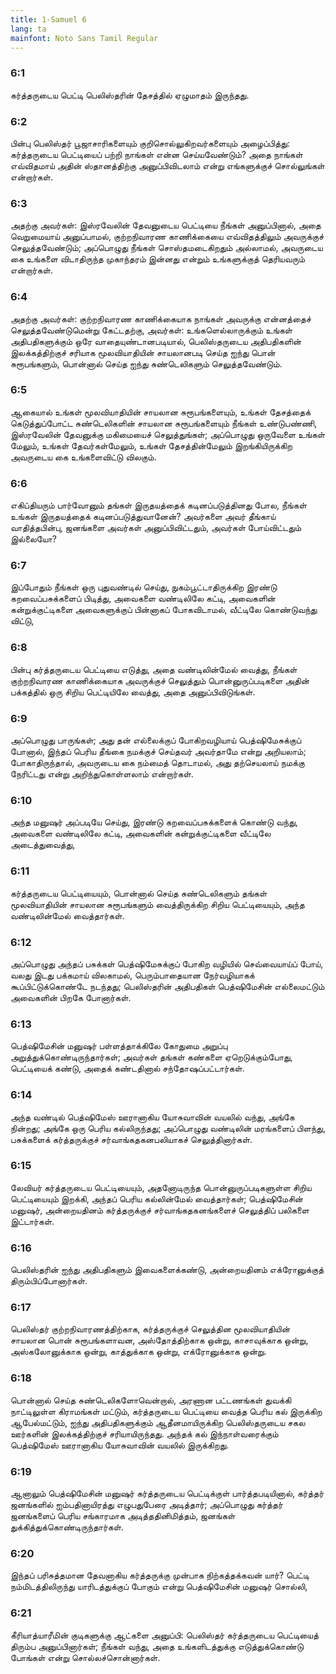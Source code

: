 ```yaml
---
title: 1-Samuel 6
lang: ta
mainfont: Noto Sans Tamil Regular
---
```


###  6:1

கர்த்தருடைய பெட்டி பெலிஸ்தரின் தேசத்தில் ஏழுமாதம் இருந்தது.

###  6:2

பின்பு பெலிஸ்தர் பூஜாசாரிகளையும் குறிசொல்லுகிறவர்களையும் அழைப்பித்து: கர்த்தருடைய பெட்டியைப் பற்றி நாங்கள் என்ன செய்யவேண்டும்? அதை நாங்கள் எவ்விதமாய் அதின் ஸ்தானத்திற்கு அனுப்பிவிடலாம் என்று எங்களுக்குச் சொல்லுங்கள் என்றார்கள்.

###  6:3

அதற்கு அவர்கள்: இஸ்ரவேலின் தேவனுடைய பெட்டியை நீங்கள் அனுப்பினால், அதை வெறுமையாய் அனுப்பாமல், குற்றநிவாரண காணிக்கையை எவ்விதத்திலும் அவருக்குச் செலுத்தவேண்டும்; அப்பொழுது நீங்கள் சொஸ்தமடைகிறதும் அல்லாமல், அவருடைய கை உங்களை விடாதிருந்த முகாந்தரம் இன்னது என்றும் உங்களுக்குத் தெரியவரும் என்றார்கள்.

###  6:4

அதற்கு அவர்கள்: குற்றநிவாரண காணிக்கையாக நாங்கள் அவருக்கு என்னத்தைச் செலுத்தவேண்டுமென்று கேட்டதற்கு, அவர்கள்: உங்களெல்லாருக்கும் உங்கள் அதிபதிகளுக்கும் ஒரே வாதையுண்டானபடியால், பெலிஸ்தருடைய அதிபதிகளின் இலக்கத்திற்குச் சரியாக மூலவியாதியின் சாயலானபடி செய்த ஐந்து பொன் சுரூபங்களும், பொன்னால் செய்த ஐந்து சுண்டெலிகளும் செலுத்தவேண்டும்.

###  6:5

ஆகையால் உங்கள் மூலவியாதியின் சாயலான சுரூபங்களையும், உங்கள் தேசத்தைக் கெடுத்துப்போட்ட சுண்டெலிகளின் சாயலான சுரூபங்களையும் நீங்கள் உண்டுபண்ணி, இஸ்ரவேலின் தேவனுக்கு மகிமையைச் செலுத்துங்கள்; அப்பொழுது ஒருவேளை உங்கள் மேலும், உங்கள் தேவர்கள்மேலும், உங்கள் தேசத்தின்மேலும் இறங்கியிருக்கிற அவருடைய கை உங்களைவிட்டு விலகும்.

###  6:6

எகிப்தியரும் பார்வோனும் தங்கள் இருதயத்தைக் கடினப்படுத்தினது போல, நீங்கள் உங்கள் இருதயத்தைக் கடினப்படுத்துவானேன்? அவர்களை அவர் தீங்காய் வாதித்தபின்பு, ஜனங்களை அவர்கள் அனுப்பிவிட்டதும், அவர்கள் போய்விட்டதும் இல்லையோ?

###  6:7

இப்போதும் நீங்கள் ஒரு புதுவண்டில் செய்து, நுகம்பூட்டாதிருக்கிற இரண்டு கறவைப்பசுக்களைப் பிடித்து, அவைகளை வண்டிலிலே கட்டி, அவைகளின் கன்றுக்குட்டிகளை அவைகளுக்குப் பின்னாகப் போகவிடாமல், வீட்டிலே கொண்டுவந்து விட்டு,

###  6:8

பின்பு கர்த்தருடைய பெட்டியை எடுத்து, அதை வண்டிலின்மேல் வைத்து, நீங்கள் குற்றநிவாரண காணிக்கையாக அவருக்குச் செலுத்தும் பொன்னுருப்படிகளை அதின் பக்கத்தில் ஒரு சிறிய பெட்டியிலே வைத்து, அதை அனுப்பிவிடுங்கள்.

###  6:9

அப்பொழுது பாருங்கள்; அது தன் எல்லைக்குப் போகிறவழியாய் பெத்ஷிமேசுக்குப் போனால், இந்தப் பெரிய தீங்கை நமக்குச் செய்தவர் அவர்தாமே என்று அறியலாம்; போகாதிருந்தால், அவருடைய கை நம்மைத் தொடாமல், அது தற்செயலாய் நமக்கு நேரிட்டது என்று அறிந்துகொள்ளலாம் என்றார்கள்.

###  6:10

அந்த மனுஷர் அப்படியே செய்து, இரண்டு கறவைப்பசுக்களைக் கொண்டு வந்து, அவைகளை வண்டிலிலே கட்டி, அவைகளின் கன்றுக்குட்டிகளை வீட்டிலே அடைத்துவைத்து,

###  6:11

கர்த்தருடைய பெட்டியையும், பொன்னால் செய்த சுண்டெலிகளும் தங்கள் மூலவியாதியின் சாயலான சுரூபங்களும் வைத்திருக்கிற சிறிய பெட்டியையும், அந்த வண்டிலின்மேல் வைத்தார்கள்.

###  6:12

அப்பொழுது அந்தப் பசுக்கள் பெத்ஷிமேசுக்குப் போகிற வழியில் செவ்வையாய்ப் போய், வலது இடது பக்கமாய் விலகாமல், பெரும்பாதையான நேர்வழியாகக் கூப்பிட்டுக்கொண்டே நடந்தது; பெலிஸ்தரின் அதிபதிகள் பெத்ஷிமேசின் எல்லைமட்டும் அவைகளின் பிறகே போனார்கள்.

###  6:13

பெத்ஷிமேசின் மனுஷர் பள்ளத்தாக்கிலே கோதுமை அறுப்பு அறுத்துக்கொண்டிருந்தார்கள்; அவர்கள் தங்கள் கண்களை ஏறெடுக்கும்போது, பெட்டியைக் கண்டு, அதைக் கண்டதினால் சந்தோஷப்பட்டார்கள்.

###  6:14

அந்த வண்டில் பெத்ஷிமேஸ் ஊரானாகிய யோசுவாவின் வயலில் வந்து, அங்கே நின்றது; அங்கே ஒரு பெரிய கல்லிருந்தது; அப்பொழுது வண்டிலின் மரங்களைப் பிளந்து, பசுக்களைக் கர்த்தருக்குச் சர்வாங்கதகனபலியாகச் செலுத்தினார்கள்.

###  6:15

லேவியர் கர்த்தருடைய பெட்டியையும், அதனோடிருந்த பொன்னுருப்படிகளுள்ள சிறிய பெட்டியையும் இறக்கி, அந்தப் பெரிய கல்லின்மேல் வைத்தார்கள்; பெத்ஷிமேசின் மனுஷர், அன்றையதினம் கர்த்தருக்குச் சர்வாங்கதகனங்களைச் செலுத்திப் பலிகளை இட்டார்கள்.

###  6:16

பெலிஸ்தரின் ஐந்து அதிபதிகளும் இவைகளைக்கண்டு, அன்றையதினம் எக்ரோனுக்குத் திரும்பிப்போனார்கள்.

###  6:17

பெலிஸ்தர் குற்றநிவாரணத்திற்காக, கர்த்தருக்குச் செலுத்தின மூலவியாதியின் சாயலான பொன் சுரூபங்களாவன, அஸ்தோத்திற்காக ஒன்று, காசாவுக்காக ஒன்று, அஸ்கலோனுக்காக ஒன்று, காத்துக்காக ஒன்று, எக்ரோனுக்காக ஒன்று.

###  6:18

பொன்னால் செய்த சுண்டெலிகளோவென்றால், அரணான பட்டணங்கள் துவக்கி நாட்டிலுள்ள கிராமங்கள் மட்டும், கர்த்தருடைய பெட்டியை வைத்த பெரிய கல் இருக்கிற ஆபேல்மட்டும், ஐந்து அதிபதிகளுக்கும் ஆதீனமாயிருக்கிற பெலிஸ்தருடைய சகல ஊர்களின் இலக்கத்திற்குச் சரியாயிருந்தது. அந்தக் கல் இந்நாள்வரைக்கும் பெத்ஷிமேஸ் ஊரானாகிய யோசுவாவின் வயலில் இருக்கிறது.

###  6:19

ஆனாலும் பெத்ஷிமேசின் மனுஷர் கர்த்தருடைய பெட்டிக்குள் பார்த்தபடியினால், கர்த்தர் ஜனங்களில் ஐம்பதினாயிரத்து எழுபதுபேரை அடித்தார்; அப்பொழுது கர்த்தர் ஜனங்களைப் பெரிய சங்காரமாக அடித்ததினிமித்தம், ஜனங்கள் துக்கித்துக்கொண்டிருந்தார்கள்.

###  6:20

இந்தப் பரிசுத்தமான தேவனாகிய கர்த்தருக்கு முன்பாக நிற்கத்தக்கவன் யார்? பெட்டி நம்மிடத்திலிருந்து யாரிடத்துக்குப் போகும் என்று பெத்ஷிமேசின் மனுஷர் சொல்லி,

###  6:21

கீரியாத்யாரீமின் குடிகளுக்கு ஆட்களை அனுப்பி: பெலிஸ்தர் கர்த்தருடைய பெட்டியைத் திரும்ப அனுப்பினார்கள்; நீங்கள் வந்து, அதை உங்களிடத்துக்கு எடுத்துக்கொண்டு போங்கள் என்று சொல்லச்சொன்னார்கள்.

